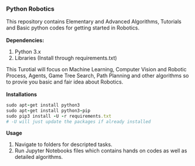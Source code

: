 ### Python Robotics
This repository contains Elementary and Advanced Algorithms, Tutorials and Basic python codes for getting started in Robotics.<br>
<br>
**Dependencies:**
1. Python 3.x
2. Libraries (Install through requirements.txt)

This Turotial will focus on Machine Learning, Computer Vision and Robotic Process, Agents, Game Tree Search, Path Planning and other algorithms so to provie you basic and fair idea about Robotics.<br>
<br>
**Installations**
```ruby
sudo apt-get install python3
sudo apt-get install python3-pip
sudo pip3 install -U -r requirements.txt
# -U will just update the packages if already installed
```

**Usage**
1. Navigate to folders for descripted tasks.
2. Run Jupyter Notebooks files which contains hands on codes as well as detailed algorithms.
